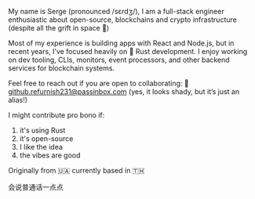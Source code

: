 My name is Serge (pronounced /sɛrdʒ/), I am a full-stack engineer enthusiastic about open-source, blockchains and crypto infrastructure (despite all the grift in space 🥲)

Most of my experience is building apps with React and Node.js, but in recent years, I’ve focused heavily on 🦀 Rust development. 
I enjoy working on dev tooling, CLIs, monitors, event processors, and other backend services for blockchain systems.

Feel free to reach out if you are open to collaborating: 📧 github.refurnish231@passinbox.com (yes, it looks shady, but it’s just an alias!)

I might contribute pro bono if: 
1. it's using Rust
2. it's open-source
3. I like the idea
4. the vibes are good

Originally from 🇺🇦 currently based in 🇹🇭

会说普通话一点点
